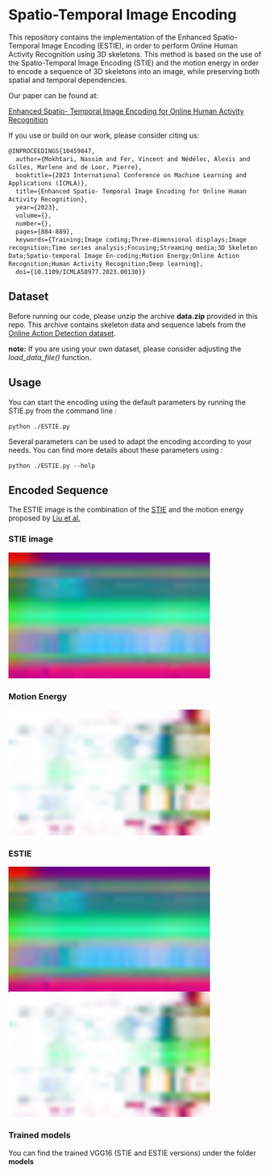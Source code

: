 ﻿
# Spatio-Temporal Image Encoding


This repository contains the implementation of the Enhanced Spatio-Temporal Image Encoding (ESTIE), in order to perform Online Human Activity Recognition using 3D skeletons. This method is based on the use of the Spatio-Temporal Image Encoding (STIE) and the motion energy in order to encode a sequence of 3D skeletons into an image, while preserving both spatial and temporal dependencies. 

Our paper can be found at:

[Enhanced Spatio- Temporal Image Encoding for Online Human Activity Recognition](https://ieeexplore.ieee.org/abstract/document/10459847)

If you use or build on our work, please consider citing us:

```
@INPROCEEDINGS{10459847,
  author={Mokhtari, Nassim and Fer, Vincent and Nédélec, Alexis and Gilles, Marlene and de Loor, Pierre},
  booktitle={2023 International Conference on Machine Learning and Applications (ICMLA)}, 
  title={Enhanced Spatio- Temporal Image Encoding for Online Human Activity Recognition}, 
  year={2023},
  volume={},
  number={},
  pages={884-889},
  keywords={Training;Image coding;Three-dimensional displays;Image recognition;Time series analysis;Focusing;Streaming media;3D Skeleton Data;Spatio-temporal Image En-coding;Motion Energy;Online Action Recognition;Human Activity Recognition;Deep learning},
  doi={10.1109/ICMLA58977.2023.00130}}

```


## Dataset
Before running our code, please unzip the archive **data.zip** provided in this repo. This archive contains skeleton data and sequence labels from the [Online Action Detection dataset](https://www.icst.pku.edu.cn/struct/Projects/OAD.html).

**note:** If you are using your own dataset, please consider adjusting the *load_data_file()* function.

## Usage
You can start the encoding using the default parameters by running the STIE.py from the command line :

	python ./ESTIE.py

Several parameters can be used to adapt the encoding according to your needs. You can find more details about these parameters using :

	python ./ESTIE.py --help

## Encoded Sequence

The ESTIE image is the combination of the [STIE](https://github.com/nassimmokhtari/Spatio-Temporal-Image-Encoding) and the motion energy proposed by [Liu et al.](https://www.sciencedirect.com/science/article/abs/pii/S0031320317300936)

### STIE image
![STIE example](https://github.com/nassimmokhtari/Enhanced-Spatio-Temporal-Image-Encoding/blob/main/images/STIE.png)

### Motion Energy
![motion energy example](https://github.com/nassimmokhtari/Enhanced-Spatio-Temporal-Image-Encoding/blob/main/images/MotionEnergy.png)

### ESTIE

![ESTIE example](https://github.com/nassimmokhtari/Enhanced-Spatio-Temporal-Image-Encoding/blob/main/images/ESTIE.png)

### Trained models

You can find the trained VGG16 (STIE and ESTIE versions) under the folder **models**
